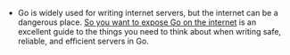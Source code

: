 - Go is widely used for writing internet servers, but the internet can be a dangerous place. [So you want to expose Go on the internet](https://blog.gopheracademy.com/advent-2016/exposing-go-on-the-internet/) is an excellent guide to the things you need to think about when writing safe, reliable, and efficient servers in Go.
